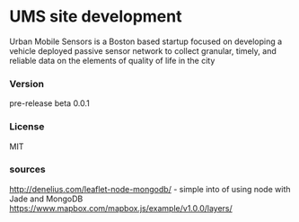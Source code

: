 # UMS site development
Urban Mobile Sensors is a Boston based startup focused on developing a vehicle deployed passive sensor network to collect granular, timely, and reliable data on the elements of quality of life in the city


### Version
pre-release beta 0.0.1

### License

MIT

### sources
http://denelius.com/leaflet-node-mongodb/ - simple into of using node with Jade and MongoDB
https://www.mapbox.com/mapbox.js/example/v1.0.0/layers/
